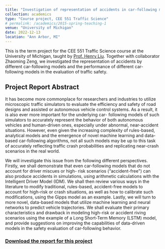 ```yaml
---
title: "Investigation of representation of accidents in car-following models"
collection: academics
type: "Course project, CEE 551 Traffic Science"
# permalink: /academics/2015-spring-teaching-1
venue: "University of Michigan"
date: 2022-12-13
location: "Ann Arbor, MI"
---
```


This is the term project for the CEE 551 Traffic Science course at the University of Michigan, taught by [Prof. Henry Liu](https://cee.engin.umich.edu/people/liu-henry/).
Together with collaborator Zhaoming Zeng, we investigated the representation of accidents by different car-following models and the performance of different car-following models in the evaluation of traffic safety.

## Project Report Abstract

It has become more commonplace for researchers and industries to utilize microscopic traffic
simulators to evaluate the efficiency and safety of road designs and assisted or autonomous
vehicle control systems. As a result, it is also ever more important for the underlying car-
following models of such simulators to accurately represent the behavior of both autonomous
vehicles and human-driven ones, especially under abnormal, near-accident situations. However,
even given the increasing complexity of rules-based, analytical models and the emergence of
novel machine learning and data-based car-following algorithms, not all such models may be up
to this task of accurately reflecting traffic crash probabilities and replicating near-crash scenarios
in the real world.

We will investigate this issue from the following different perspectives. Firstly, we shall
demonstrate that even car-following models that do not account for driver miscues or high-
risk scenarios (“accident-free") can also produce accidents in simulations, using arithmetic
calculations with the Intelligent Driver Model (IDM). We shall then review various ways in
the literature to modify traditional, rules-based, accident-free models to account for high-risk
or crash situations, as well as how to calibrate such modifications, using the Gipps model as
an example. Lastly, we will turn to more novel, data-based models that utilize machine learning
and neural networks to predict vehicle trajectories. We shall evaluate their primary characteristics
and drawback in modeling high-risk or accident riving scenarios using the example of a Long
Short-Term Memory (LSTM) model, and provide suggestions on improving the capabilities of
data-driven models in the safety evaluation of car-following behavior.

### [Download the report for this project](http://www-personal.umich.edu/~peijli/files/CEE551_Project-1.pdf)
